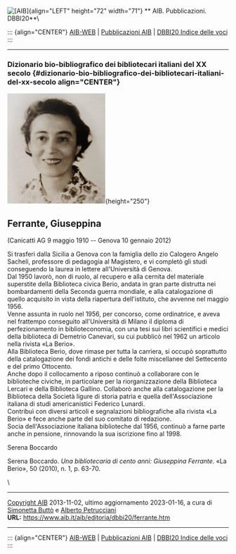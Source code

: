 ![\[AIB\]](/aib/wi/aibv72.gif){align="LEFT" height="72" width="71"}
** AIB. Pubblicazioni. DBBI20**\

::: {align="CENTER"}
[AIB-WEB](/) \| [Pubblicazioni AIB](/pubblicazioni/) \| [DBBI20 Indice
delle voci](dbbi20.htm)
:::

------------------------------------------------------------------------

### Dizionario bio-bibliografico dei bibliotecari italiani del XX secolo {#dizionario-bio-bibliografico-dei-bibliotecari-italiani-del-xx-secolo align="CENTER"}

![\[Ritratto\]](ferrante.jpg){height="250"}

## Ferrante, Giuseppina

(Canicattì AG 9 maggio 1910 -- Genova 10 gennaio 2012)

Si trasferì dalla Sicilia a Genova con la famiglia dello zio Calogero
Angelo Sacheli, professore di pedagogia al Magistero, e vi completò gli
studi conseguendo la laurea in lettere all\'Università di Genova.\
Dal 1950 lavorò, non di ruolo, al recupero e alla cernita del materiale
superstite della Biblioteca civica Berio, andata in gran parte distrutta
nei bombardamenti della Seconda guerra mondiale, e alla catalogazione di
quello acquisito in vista della riapertura dell\'istituto, che avvenne
nel maggio 1956.\
Venne assunta in ruolo nel 1956, per concorso, come ordinatrice, e aveva
nel frattempo conseguito all\'Università di Milano il diploma di
perfezionamento in biblioteconomia, con una tesi sui libri scientifici e
medici della biblioteca di Demetrio Canevari, su cui pubblicò nel 1962
un articolo nella rivista «La Berio».\
Alla Biblioteca Berio, dove rimase per tutta la carriera, si occupò
soprattutto della catalogazione dei fondi antichi e delle folte
miscellanee del Settecento e del primo Ottocento.\
Anche dopo il collocamento a riposo continuò a collaborare con le
biblioteche civiche, in particolare per la riorganizzazione della
Biblioteca Lercari e della Biblioteca Gallino. Collaborò anche alla
catalogazione per la Biblioteca della Società ligure di storia patria e
quella dell\'Associazione italiana di studi americanistici Federico
Lunardi.\
Contribuì con diversi articoli e segnalazioni bibliografiche alla
rivista «La Berio» e fece anche parte del suo comitato di redazione.\
Socia dell\'Associazione italiana biblioteche dal 1956, continuò a farne
parte anche in pensione, rinnovando la sua iscrizione fino al 1998.

Serena Boccardo

Serena Boccardo. *Una bibliotecaria di cento anni: Giuseppina Ferrante*.
«La Berio», 50 (2010), n. 1, p. 63-70.

\

------------------------------------------------------------------------

[Copyright AIB](/su-questo-sito/dichiarazione-di-copyright-aib-web/)
2013-11-02, ultimo aggiornamento 2023-01-16, a cura di [Simonetta
Buttò](/aib/redazione3.htm) e [Alberto
Petrucciani](/su-questo-sito/redazione-aib-web/)\
**URL:** https://www.aib.it/aib/editoria/dbbi20/ferrante.htm

------------------------------------------------------------------------

::: {align="CENTER"}
[AIB-WEB](/) \| [Pubblicazioni AIB](/pubblicazioni/) \| [DBBI20 Indice
delle voci](dbbi20.htm)
:::
